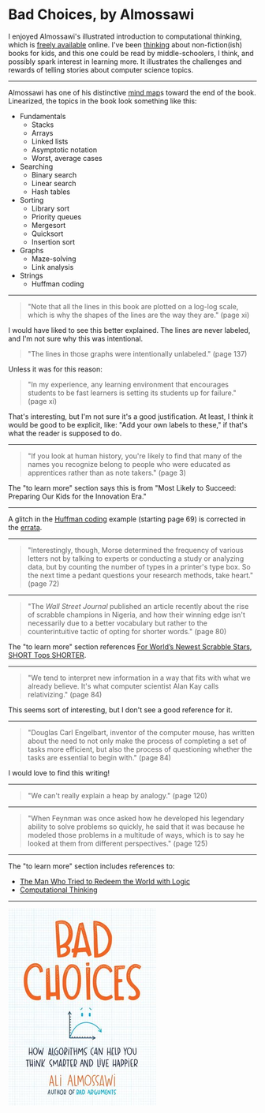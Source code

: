 # Bad Choices, by Almossawi

I enjoyed Almossawi's illustrated introduction to computational
thinking, which is [freely available][] online. I've been [thinking][]
about non-fiction(ish) books for kids, and this one could be read by
middle-schoolers, I think, and possibly spark interest in learning
more. It illustrates the challenges and rewards of telling stories
about computer science topics.

[freely available]: https://bookofbadchoices.com/
[thinking]: https://github.com/ajschumacher/ajschumacher.github.io/issues/198


---

Almossawi has one of his distinctive [mind map][]s toward the end of
the book. Linearized, the topics in the book look something like this:

[mind map]: https://en.wikipedia.org/wiki/Mind_map

 * Fundamentals
     * Stacks
     * Arrays
     * Linked lists
     * Asymptotic notation
     * Worst, average cases
 * Searching
     * Binary search
     * Linear search
     * Hash tables
 * Sorting
     * Library sort
     * Priority queues
     * Mergesort
     * Quicksort
     * Insertion sort
 * Graphs
     * Maze-solving
     * Link analysis
 * Strings
     * Huffman coding


---

> "Note that all the lines in this book are plotted on a log-log
> scale, which is why the shapes of the lines are the way they are."
> (page xi)

I would have liked to see this better explained. The lines are never
labeled, and I'm not sure why this was intentional.

> "The lines in those graphs were intentionally unlabeled." (page 137)

Unless it was for this reason:

> "In my experience, any learning environment that encourages students
> to be fast learners is setting its students up for failure." (page
> xi)

That's interesting, but I'm not sure it's a good justification. At
least, I think it would be good to be explicit, like: "Add your own
labels to these," if that's what the reader is supposed to do.


---

> "If you look at human history, you're likely to find that many of
> the names you recognize belong to people who were educated as
> apprentices rather than as note takers." (page 3)

The "to learn more" section says this is from "Most Likely to Succeed:
Preparing Our Kids for the Innovation Era."


---

A glitch in the [Huffman coding][] example (starting page 69) is
corrected in the [errata][].

[Huffman coding]: https://en.wikipedia.org/wiki/Huffman_coding
[errata]: https://github.com/almossawi/badchoices/wiki/Errata


---

> "Interestingly, though, Morse determined the frequency of various
> letters not by talking to experts or conducting a study or analyzing
> data, but by counting the number of types in a printer's type box.
> So the next time a pedant questions your research methods, take
> heart." (page 72)


---

> "The _Wall Street Journal_ published an article recently about the
> rise of scrabble champions in Nigeria, and how their winning edge
> isn't necessarily due to a better vocabulary but rather to the
> counterintuitive tactic of opting for shorter words." (page 80)

The "to learn more" section references [For World’s Newest Scrabble Stars, SHORT Tops SHORTER](https://www.wsj.com/articles/for-nigerian-scrabble-stars-short-tops-shorter-1463669734).


---

> "We tend to interpret new information in a way that fits with what
> we already believe. It's what computer scientist Alan Kay calls
> relativizing." (page 84)

This seems sort of interesting, but I don't see a good reference for
it.


---

> "Douglas Carl Engelbart, inventor of the computer mouse, has written
> about the need to not only make the process of completing a set of
> tasks more efficient, but also the process of questioning whether
> the tasks are essential to begin with." (page 84)

I would love to find this writing!


---

> "We can't really explain a heap by analogy." (page 120)


---

> "When Feynman was once asked how he developed his legendary ability
> to solve problems so quickly, he said that it was because he modeled
> those problems in a multitude of ways, which is to say he looked at
> them from different perspectives." (page 125)


---

The "to learn more" section includes references to:

 * [The Man Who Tried to Redeem the World with Logic](http://nautil.us/issue/21/information/the-man-who-tried-to-redeem-the-world-with-logic)
 * [Computational Thinking](https://www.cs.cmu.edu/~15110-s13/Wing06-ct.pdf)


---

![cover](cover.jpg)
